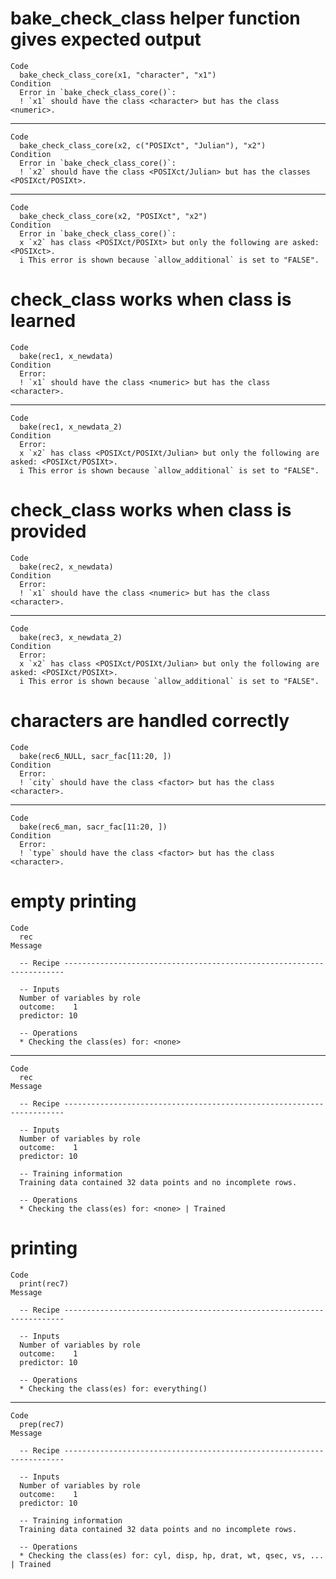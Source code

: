 # bake_check_class helper function gives expected output

    Code
      bake_check_class_core(x1, "character", "x1")
    Condition
      Error in `bake_check_class_core()`:
      ! `x1` should have the class <character> but has the class <numeric>.

---

    Code
      bake_check_class_core(x2, c("POSIXct", "Julian"), "x2")
    Condition
      Error in `bake_check_class_core()`:
      ! `x2` should have the class <POSIXct/Julian> but has the classes <POSIXct/POSIXt>.

---

    Code
      bake_check_class_core(x2, "POSIXct", "x2")
    Condition
      Error in `bake_check_class_core()`:
      x `x2` has class <POSIXct/POSIXt> but only the following are asked: <POSIXct>.
      i This error is shown because `allow_additional` is set to "FALSE".

# check_class works when class is learned

    Code
      bake(rec1, x_newdata)
    Condition
      Error:
      ! `x1` should have the class <numeric> but has the class <character>.

---

    Code
      bake(rec1, x_newdata_2)
    Condition
      Error:
      x `x2` has class <POSIXct/POSIXt/Julian> but only the following are asked: <POSIXct/POSIXt>.
      i This error is shown because `allow_additional` is set to "FALSE".

# check_class works when class is provided

    Code
      bake(rec2, x_newdata)
    Condition
      Error:
      ! `x1` should have the class <numeric> but has the class <character>.

---

    Code
      bake(rec3, x_newdata_2)
    Condition
      Error:
      x `x2` has class <POSIXct/POSIXt/Julian> but only the following are asked: <POSIXct/POSIXt>.
      i This error is shown because `allow_additional` is set to "FALSE".

# characters are handled correctly

    Code
      bake(rec6_NULL, sacr_fac[11:20, ])
    Condition
      Error:
      ! `city` should have the class <factor> but has the class <character>.

---

    Code
      bake(rec6_man, sacr_fac[11:20, ])
    Condition
      Error:
      ! `type` should have the class <factor> but has the class <character>.

# empty printing

    Code
      rec
    Message
      
      -- Recipe ----------------------------------------------------------------------
      
      -- Inputs 
      Number of variables by role
      outcome:    1
      predictor: 10
      
      -- Operations 
      * Checking the class(es) for: <none>

---

    Code
      rec
    Message
      
      -- Recipe ----------------------------------------------------------------------
      
      -- Inputs 
      Number of variables by role
      outcome:    1
      predictor: 10
      
      -- Training information 
      Training data contained 32 data points and no incomplete rows.
      
      -- Operations 
      * Checking the class(es) for: <none> | Trained

# printing

    Code
      print(rec7)
    Message
      
      -- Recipe ----------------------------------------------------------------------
      
      -- Inputs 
      Number of variables by role
      outcome:    1
      predictor: 10
      
      -- Operations 
      * Checking the class(es) for: everything()

---

    Code
      prep(rec7)
    Message
      
      -- Recipe ----------------------------------------------------------------------
      
      -- Inputs 
      Number of variables by role
      outcome:    1
      predictor: 10
      
      -- Training information 
      Training data contained 32 data points and no incomplete rows.
      
      -- Operations 
      * Checking the class(es) for: cyl, disp, hp, drat, wt, qsec, vs, ... | Trained

